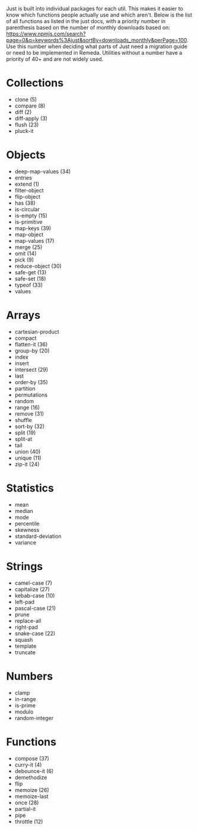 Just is built into individual packages for each util. This makes it easier to
know which functions people actually use and which aren't. Below is the list of
all functions as listed in the just docs, with a priority number in parenthesis
based on the number of monthly downloads based on: https://www.npmjs.com/search?page=0&q=keywords%3Ajust&sortBy=downloads_monthly&perPage=100. Use this number when deciding what parts of Just need a migration
guide or need to be implemented in Remeda. Utilities without a number have a
priority of 40+ and are not widely used.

# Collections

- clone (5)
- compare (8)
- diff (2)
- diff-apply (3)
- flush (23)
- pluck-it

# Objects

- deep-map-values (34)
- entries
- extend (1)
- filter-object
- flip-object
- has (38)
- is-circular
- is-empty (15)
- is-primitive
- map-keys (39)
- map-object
- map-values (17)
- merge (25)
- omit (14)
- pick (9)
- reduce-object (30)
- safe-get (13)
- safe-set (18)
- typeof (33)
- values

# Arrays

- cartesian-product
- compact
- flatten-it (36)
- group-by (20)
- index
- insert
- intersect (29)
- last
- order-by (35)
- partition
- permutations
- random
- range (16)
- remove (31)
- shuffle
- sort-by (32)
- split (19)
- split-at
- tail
- union (40)
- unique (11)
- zip-it (24)

# Statistics

- mean
- median
- mode
- percentile
- skewness
- standard-deviation
- variance

# Strings

- camel-case (7)
- capitalize (27)
- kebab-case (10)
- left-pad
- pascal-case (21)
- prune
- replace-all
- right-pad
- snake-case (22)
- squash
- template
- truncate

# Numbers

- clamp
- in-range
- is-prime
- modulo
- random-integer

# Functions

- compose (37)
- curry-it (4)
- debounce-it (6)
- demethodize
- flip
- memoize (26)
- memoize-last
- once (28)
- partial-it
- pipe
- throttle (12)
